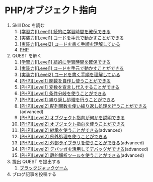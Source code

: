 # PHP/オブジェクト指向

1. Skill Doc を読む
   1. [[学習力][Level1] 続的に学習時間を確保できる](/skilldoc/conceptual_skills/curiosity/STUDY_HOURS.md)
   2. [[実装力][Level1] コードを手元で動かすことができる](/skilldoc/technical_skills/coding_skills/RUN_CODE.md)
   3. [[実装力][Level2] コードを書く手順を理解している](/skilldoc/technical_skills/coding_skills/WRITE_CODE.md)
   4. [PHP](/skilldoc/technologies/PHP.md)
2. QUEST を解く
   1. [[学習力][Level1] 続的に学習時間を確保できる](/quest/conceptual_skills/curiosity/STUDY_HOURS.md)
   2. [[実装力][Level1] コードを手元で動かすことができる](/quest/technical_skills/coding_skills/RUN_CODE.md)
   3. [[実装力][Level2] コードを書く手順を理解している](/quest/technical_skills/coding_skills/WRITE_CODE.md)
   4. [[PHP][Level1] 関数を自作し使うことができる](/quest/technologies/php/FUNCTION.md)
   5. [[PHP][Level1] 変数を宣言し代入することができる](/quest/technologies/php/VARIABLE.md)
   6. [[PHP][Level1] 条件分岐を使うことができる](/quest/technologies/php/CONDITIONAL_EXECUTION.md)
   7. [[PHP][Level1] 繰り返し処理を行うことができる](/quest/technologies/php/LOOP.md)
   8. [[PHP][Level2] 配列関数を使い繰り返し処理を行うことができる](/quest/technologies/php/LOOP_FUNCTION.md)(advanced)
   9. [[PHP][Level2] オブジェクト指向が何かを説明できる](/quest/technologies/php/OBJECT_ORIENTED_EXPLAIN.md)
   10. [[PHP][Level2] オブジェクト指向を使うことができる](/quest/technologies/php/OBJECT_ORIENTED_DEVELOPMENT.md)
   11. [[PHP][Level2] 継承を使うことができる](/quest/technologies/php/EXTENDS.md)(advanced)
   12. [[PHP][Level2] 例外処理を使うことができる](/quest/technologies/php/EXCEPTION.md)
   13. [[PHP][Level2] 外部ライブラリを使うことができる](/quest/technologies/php/LIBRARY.md)(advanced)
   14. [[PHP][Level2] デバッガを活用してデバッグができる](/quest/technologies/php/DEBUGGER.md)(advanced)
   15. [[PHP][Level2] 静的解析ツールを使うことができる](/quest/technologies/php/STATIC_ANALYSIS.md)(advanced)
3. 提出 QUEST を提出する
   1. [ブラックジャックゲーム](/quest/technologies/php/BLACKJACK.md)
4. ブログ記事を投稿する
